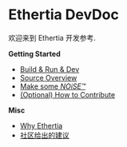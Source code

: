 
# Ethertia DevDoc

欢迎来到 Ethertia 开发参考.



**Getting Started**
- [Build & Run & Dev](setup-dev.md)
- [Source Overview]()
- [Make some _NOiSE™_]()
- [(Optional) How to Contribute]()

**Misc**
- [Why Ethertia]()
- [社区给出的建议](mentor-suggs.md)
